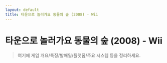 ```yaml
---
layout: default
title: 타운으로 놀러가요 동물의 숲 (2008) - Wii
---
```


# 타운으로 놀러가요 동물의 숲 (2008) - Wii

> 여기에 게임 개요/특징/발매일/플랫폼/주요 시스템 등을 정리하세요.
